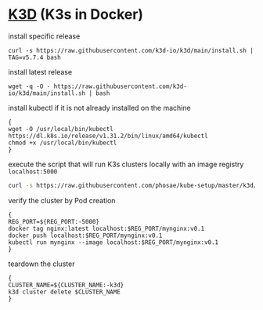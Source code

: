 # [K3D](https://k3d.io/) (K3s in Docker)

install specific release

```shell
curl -s https://raw.githubusercontent.com/k3d-io/k3d/main/install.sh | TAG=v5.7.4 bash
```

install latest release

```shell
wget -q -O - https://raw.githubusercontent.com/k3d-io/k3d/main/install.sh | bash
```

install kubectl if it is not already installed on the machine

```shell
{
wget -O /usr/local/bin/kubectl https://dl.k8s.io/release/v1.31.2/bin/linux/amd64/kubectl
chmod +x /usr/local/bin/kubectl
}
```

execute the script that will run K3s clusters locally with an image registry `localhost:5000`

```bash
curl -s https://raw.githubusercontent.com/phosae/kube-setup/master/k3d/k3d-up.sh | bash
```

verify the cluster by Pod creation

```shell
{
REG_PORT=${REG_PORT:-5000}
docker tag nginx:latest localhost:$REG_PORT/mynginx:v0.1
docker push localhost:$REG_PORT/mynginx:v0.1
kubectl run mynginx --image localhost:$REG_PORT/mynginx:v0.1
}
```

teardown the cluster

```
{
CLUSTER_NAME=${CLUSTER_NAME:-k3d}
k3d cluster delete $CLUSTER_NAME
}
```